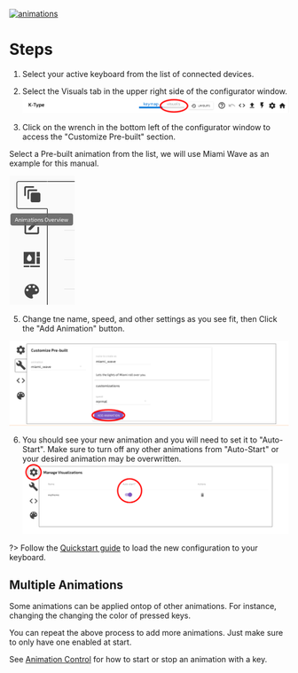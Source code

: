 [![animations](https://img.youtube.com/vi/Gv5QvRUT9gc/0.jpg)](https://www.youtube.com/watch?v=Gv5QvRUT9gc "K-Type Configurator Guide - Multiple Animations")

# Steps 
1. Select your active keyboard from the list of connected devices.

2. Select the Visuals tab in the upper right side of the configurator window.
![visuals](../images/Configurator/visuals.png)

3. Click on the wrench in the bottom left of the configurator window to access the "Customize Pre-built" section.

Select a Pre-built animation from the list, we will use Miami Wave as an example for this manual.

![animations](../images/Configurator/animations.png)

5. Change tne name, speed, and other settings as you see fit, then Click the "Add Animation" button.

![customize](../images/Configurator/customize.png)

6. You should see your new animation and you will need to set it to "Auto-Start". Make sure to turn off any other animations from "Auto-Start" or your desired animation may be overwritten.
![autostart](../images/Configurator/autostart.png)

?> Follow the [Quickstart guide](Quickstart.md) to load the new configuration to your keyboard.

## Multiple Animations

Some animations can be applied ontop of other animations.
For instance, changing the changing the color of pressed keys.

You can repeat the above process to add more animations. Just make sure to only have one enabled at start.

See [Animation Control](Configurator/Keys.md#animation-controls) for how to start or stop an animation with a key.
